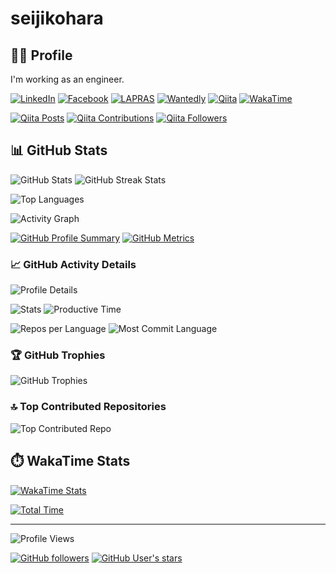 # seijikohara

## 👨‍💻 Profile

I'm working as an engineer.

[![LinkedIn](https://img.shields.io/badge/LinkedIn-0077B5?style=for-the-badge&logo=linkedin&logoColor=white)](https://www.linkedin.com/in/seijikohara/)
[![Facebook](https://img.shields.io/badge/Facebook-1877F2?style=for-the-badge&logo=facebook&logoColor=white)](https://www.facebook.com/seiji.khr/)
[![LAPRAS](https://img.shields.io/badge/LAPRAS-00A0E9?style=for-the-badge&logo=lapras&logoColor=white)](https://lapras.com/public/seijikohara)
[![Wantedly](https://img.shields.io/badge/Wantedly-21BDDB?style=for-the-badge&logo=wantedly&logoColor=white)](https://www.wantedly.com/id/seiji_kohara)
[![Qiita](https://img.shields.io/badge/Qiita-55C500?style=for-the-badge&logo=qiita&logoColor=white)](http://qiita.com/seijikohara)
[![WakaTime](https://img.shields.io/badge/WakaTime-000000?style=for-the-badge&logo=wakatime&logoColor=white)](https://wakatime.com/@seijikohara)

[![Qiita Posts](https://qiita-badge.apiapi.app/s/seijikohara/posts.svg)](http://qiita.com/seijikohara)
[![Qiita Contributions](https://qiita-badge.apiapi.app/s/seijikohara/contributions.svg)](http://qiita.com/seijikohara)
[![Qiita Followers](https://qiita-badge.apiapi.app/s/seijikohara/followers.svg)](http://qiita.com/seijikohara)

## 📊 GitHub Stats

![GitHub Stats](https://github-readme-stats.vercel.app/api?username=seijikohara&theme=default&hide_border=false&include_all_commits=true&count_private=true)
![GitHub Streak Stats](https://github-readme-streak-stats.herokuapp.com/?user=seijikohara&theme=default&hide_border=false)

![Top Languages](https://github-readme-stats.vercel.app/api/top-langs/?username=seijikohara&theme=default&hide_border=false&include_all_commits=true&count_private=true&layout=compact)

![Activity Graph](https://github-readme-activity-graph.vercel.app/graph?username=seijikohara&theme=minimal)

[![GitHub Profile Summary](https://img.shields.io/badge/GitHub_Summary-View-8A2BE2?style=for-the-badge&logo=github&logoColor=white)](https://profile-summary-for-github.com/user/seijikohara)
[![GitHub Metrics](https://img.shields.io/badge/GitHub_Metrics-View-4B32C3?style=for-the-badge&logo=github-actions&logoColor=white)](https://metrics.lecoq.io/about/seijikohara)

### 📈 GitHub Activity Details

![Profile Details](https://github-profile-summary-cards.vercel.app/api/cards/profile-details?username=seijikohara&theme=default)

![Stats](https://github-profile-summary-cards.vercel.app/api/cards/stats?username=seijikohara&theme=default)
![Productive Time](https://github-profile-summary-cards.vercel.app/api/cards/productive-time?username=seijikohara&theme=default&utcOffset=9)

![Repos per Language](https://github-profile-summary-cards.vercel.app/api/cards/repos-per-language?username=seijikohara&theme=default)
![Most Commit Language](https://github-profile-summary-cards.vercel.app/api/cards/most-commit-language?username=seijikohara&theme=default)

### 🏆 GitHub Trophies

![GitHub Trophies](https://github-profile-trophy.vercel.app/?username=seijikohara&theme=flat&no-frame=false&no-bg=true&margin-w=4&row=1)

### 🔝 Top Contributed Repositories

![Top Contributed Repo](https://github-contributor-stats.vercel.app/api?username=seijikohara&limit=5&theme=flat&combine_all_yearly_contributions=true)

## ⏱️ WakaTime Stats

[![WakaTime Stats](https://github-readme-stats.vercel.app/api/wakatime?username=aab016c3-ba5d-476e-9c07-eda41b6eef1d&layout=compact)](https://wakatime.com/@aab016c3-ba5d-476e-9c07-eda41b6eef1d)

[![Total Time](https://wakatime.com/badge/user/aab016c3-ba5d-476e-9c07-eda41b6eef1d.svg)](https://wakatime.com/@aab016c3-ba5d-476e-9c07-eda41b6eef1d)

---

![Profile Views](https://komarev.com/ghpvc/?username=seijikohara&label=Profile%20Views&style=for-the-badge)

[![GitHub followers](https://img.shields.io/github/followers/seijikohara?style=for-the-badge&logo=github)](https://github.com/seijikohara)
[![GitHub User's stars](https://img.shields.io/github/stars/seijikohara?affiliations=OWNER%2CCOLLABORATOR&style=for-the-badge&logo=github)](https://github.com/seijikohara)
